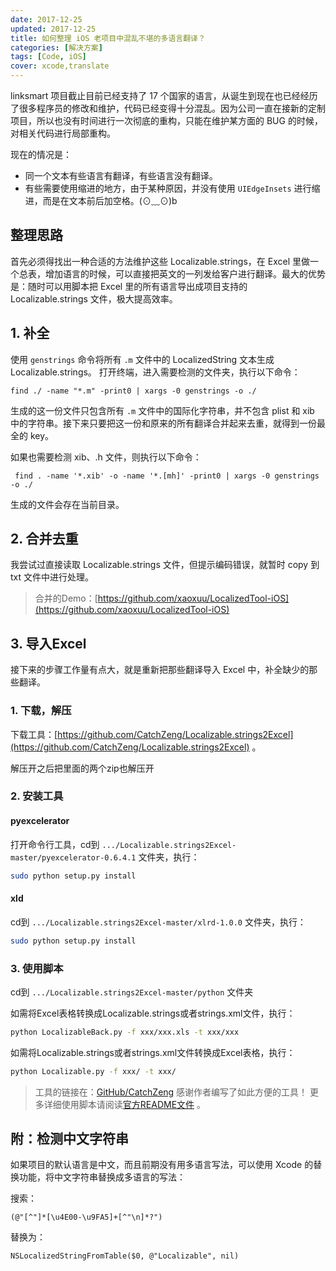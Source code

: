```yaml
---
date: 2017-12-25
updated: 2017-12-25
title: 如何整理 iOS 老项目中混乱不堪的多语言翻译？
categories: [解决方案]
tags: [Code, iOS]
cover: xcode,translate
---
```



linksmart 项目截止目前已经支持了 17 个国家的语言，从诞生到现在也已经经历了很多程序员的修改和维护，代码已经变得十分混乱。因为公司一直在接新的定制项目，所以也没有时间进行一次彻底的重构，只能在维护某方面的 BUG 的时候，对相关代码进行局部重构。


<!-- more -->

现在的情况是：

- 同一个文本有些语言有翻译，有些语言没有翻译。
- 有些需要使用缩进的地方，由于某种原因，并没有使用 `UIEdgeInsets` 进行缩进，而是在文本前后加空格。(⊙﹏⊙)b


## 整理思路

首先必须得找出一种合适的方法维护这些 Localizable.strings，在 Excel 里做一个总表，增加语言的时候，可以直接把英文的一列发给客户进行翻译。最大的优势是：随时可以用脚本把 Excel 里的所有语言导出成项目支持的 Localizable.strings 文件，极大提高效率。


## 1. 补全

使用 `genstrings` 命令将所有 `.m` 文件中的 LocalizedString 文本生成 Localizable.strings。
打开终端，进入需要检测的文件夹，执行以下命令：

```
find ./ -name "*.m" -print0 | xargs -0 genstrings -o ./
```

生成的这一份文件只包含所有 `.m` 文件中的国际化字符串，并不包含 plist 和 xib 中的字符串。接下来只要把这一份和原来的所有翻译合并起来去重，就得到一份最全的 key。

如果也需要检测 xib、.h 文件，则执行以下命令：

```
 find . -name '*.xib' -o -name '*.[mh]' -print0 | xargs -0 genstrings -o ./
```

生成的文件会存在当前目录。


## 2. 合并去重

我尝试过直接读取 Localizable.strings 文件，但提示编码错误，就暂时 copy 到 txt 文件中进行处理。

> 合并的Demo：[https://github.com/xaoxuu/LocalizedTool-iOS](https://github.com/xaoxuu/LocalizedTool-iOS)



## 3. 导入Excel

接下来的步骤工作量有点大，就是重新把那些翻译导入 Excel 中，补全缺少的那些翻译。


### 1. 下载，解压

下载工具：[https://github.com/CatchZeng/Localizable.strings2Excel](https://github.com/CatchZeng/Localizable.strings2Excel) 。


解压开之后把里面的两个zip也解压开

### 2. 安装工具

#### pyexcelerator

打开命令行工具，cd到 `.../Localizable.strings2Excel-master/pyexcelerator-0.6.4.1` 文件夹，执行：
```sh
sudo python setup.py install
```
#### xld

cd到 `.../Localizable.strings2Excel-master/xlrd-1.0.0` 文件夹，执行：
```sh
sudo python setup.py install
```


### 3. 使用脚本

cd到 `.../Localizable.strings2Excel-master/python` 文件夹

如需将Excel表格转换成Localizable.strings或者strings.xml文件，执行：
```sh
python LocalizableBack.py -f xxx/xxx.xls -t xxx/xxx
```

如需将Localizable.strings或者strings.xml文件转换成Excel表格，执行：
```sh
python Localizable.py -f xxx/ -t xxx/
```


> 工具的链接在：[GitHub/CatchZeng](https://github.com/CatchZeng/Localizable.strings2Excel) 感谢作者编写了如此方便的工具！
> 更多详细使用脚本请阅读[官方README文件](https://github.com/CatchZeng/Localizable.strings2Excel) 。


## 附：检测中文字符串

如果项目的默认语言是中文，而且前期没有用多语言写法，可以使用 Xcode 的替换功能，将中文字符串替换成多语言的写法：

搜索：
```
(@"[^"]*[\u4E00-\u9FA5]+[^"\n]*?")
```

替换为：
```
NSLocalizedStringFromTable($0, @"Localizable", nil)
```
